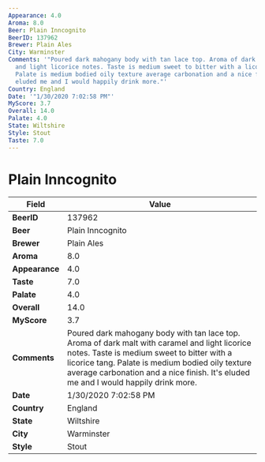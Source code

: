```yaml
---
Appearance: 4.0
Aroma: 8.0
Beer: Plain Inncognito
BeerID: 137962
Brewer: Plain Ales
City: Warminster
Comments: '"Poured dark mahogany body with tan lace top. Aroma of dark malt with caramel
  and light licorice notes. Taste is medium sweet to bitter with a licorice tang.
  Palate is medium bodied oily texture average carbonation and a nice finish. It''s
  eluded me and I would happily drink more."'
Country: England
Date: '"1/30/2020 7:02:58 PM"'
MyScore: 3.7
Overall: 14.0
Palate: 4.0
State: Wiltshire
Style: Stout
Taste: 7.0
---
```


# Plain Inncognito

| Field         | Value |
|---------------|-------|
| **BeerID** | 137962 |
| **Beer** | Plain Inncognito |
| **Brewer** | Plain Ales |
| **Aroma** | 8.0 |
| **Appearance** | 4.0 |
| **Taste** | 7.0 |
| **Palate** | 4.0 |
| **Overall** | 14.0 |
| **MyScore** | 3.7 |
| **Comments** | Poured dark mahogany body with tan lace top. Aroma of dark malt with caramel and light licorice notes. Taste is medium sweet to bitter with a licorice tang. Palate is medium bodied oily texture average carbonation and a nice finish. It's eluded me and I would happily drink more. |
| **Date** | 1/30/2020 7:02:58 PM |
| **Country** | England |
| **State** | Wiltshire |
| **City** | Warminster |
| **Style** | Stout |
